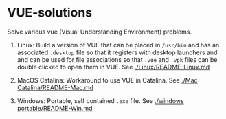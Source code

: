 # VUE-solutions
Solve various vue (Visual Understanding Environment) problems.

1. Linux: Build a version of VUE that can be placed in `/usr/bin` and has an associated `.desktop` file so that it registers with desktop launchers and and can be used for file associations so that `.vue` and `.vpk` files can be double clicked to open them in VUE.  See [./Linux/README-Linux.md](./Linux/README-Linux.md)

2. MacOS Catalina: Workaround to use VUE in Catalina. See [./Mac Catalina/README-Mac.md](./MacOS%20Catalina/README-Mac.md) 

3. Windows: Portable, self contained `.exe` file. See [./windows portable/README-Win.md](./windows%20portable/README-Win.md)
